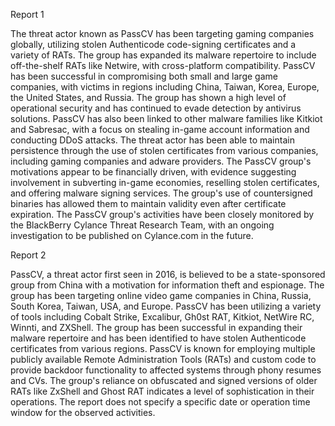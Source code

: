
Report 1

The threat actor known as PassCV has been targeting gaming companies globally, utilizing stolen Authenticode code-signing certificates and a variety of RATs. The group has expanded its malware repertoire to include off-the-shelf RATs like Netwire, with cross-platform compatibility. PassCV has been successful in compromising both small and large game companies, with victims in regions including China, Taiwan, Korea, Europe, the United States, and Russia. The group has shown a high level of operational security and has continued to evade detection by antivirus solutions. PassCV has also been linked to other malware families like Kitkiot and Sabresac, with a focus on stealing in-game account information and conducting DDoS attacks. The threat actor has been able to maintain persistence through the use of stolen certificates from various companies, including gaming companies and adware providers. The PassCV group's motivations appear to be financially driven, with evidence suggesting involvement in subverting in-game economies, reselling stolen certificates, and offering malware signing services. The group's use of countersigned binaries has allowed them to maintain validity even after certificate expiration. The PassCV group's activities have been closely monitored by the BlackBerry Cylance Threat Research Team, with an ongoing investigation to be published on Cylance.com in the future.





Report 2

PassCV, a threat actor first seen in 2016, is believed to be a state-sponsored group from China with a motivation for information theft and espionage. The group has been targeting online video game companies in China, Russia, South Korea, Taiwan, USA, and Europe. PassCV has been utilizing a variety of tools including Cobalt Strike, Excalibur, Gh0st RAT, Kitkiot, NetWire RC, Winnti, and ZXShell. The group has been successful in expanding their malware repertoire and has been identified to have stolen Authenticode certificates from various regions. PassCV is known for employing multiple publicly available Remote Administration Tools (RATs) and custom code to provide backdoor functionality to affected systems through phony resumes and CVs. The group's reliance on obfuscated and signed versions of older RATs like ZxShell and Ghost RAT indicates a level of sophistication in their operations. The report does not specify a specific date or operation time window for the observed activities.


